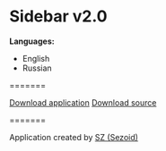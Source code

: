 Sidebar v2.0
=======

<b>Languages:</b><br>
- English<br>
- Russian

=======

<a href="http://sezex.ru/sidebar.apk">Download application</a>
<a href="https://github.com/sezoid/Sidebar">Download source</a>

=======

Application created by <a href="http:/sezex.ru/">SZ (Sezoid)</a>